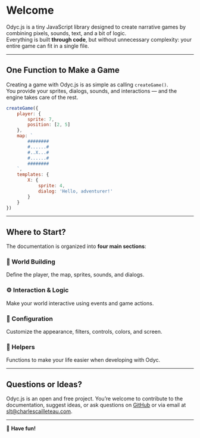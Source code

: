 <script>
import Emoji from '../../../lib/ui/Doc/Emoji.svelte'
</script>

# <Emoji src="✨" /> Welcome

Odyc.js is a tiny JavaScript library designed to create narrative games by combining pixels, sounds, text, and a bit of logic.  
Everything is built **through code**, but without unnecessary complexity: your entire game can fit in a single file.

---

## <Emoji src="🎮" /> One Function to Make a Game

Creating a game with Odyc.js is as simple as calling `createGame()`.  
You provide your sprites, dialogs, sounds, and interactions — and the engine takes care of the rest.

```js
createGame({
	player: {
		sprite: 7,
		position: [2, 5]
	},
	map: `
		########
		#......#
		#..X...#
		#......#
		########
	`,
	templates: {
		X: {
			sprite: 4,
			dialog: 'Hello, adventurer!'
		}
	}
})
```

---

## <Emoji src="🧭" /> Where to Start?

The documentation is organized into **four main sections**:

### 🧱 World Building

Define the player, the map, sprites, sounds, and dialogs.

### ⚙️ Interaction & Logic

Make your world interactive using events and game actions.

### 🎨 Configuration

Customize the appearance, filters, controls, colors, and screen.

### 🔧 Helpers

Functions to make your life easier when developing with Odyc.

---

## <Emoji src="📫" /> Questions or Ideas?

Odyc.js is an open and free project.
You’re welcome to contribute to the documentation, suggest ideas, or ask questions on [GitHub](https://github.com/achtaitaipai/odyc) or via email at [slt@charlescailleteau.com](mailto:slt@charlescailleteau.com).

---

💫 **Have fun!**
